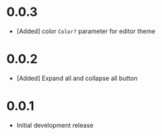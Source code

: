 # 0.0.3
- [Added] color `Color?` parameter for editor theme

# 0.0.2
- [Added] Expand all and collapse all button

# 0.0.1
- Initial development release